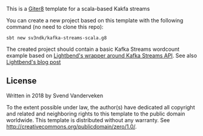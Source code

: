 This is a [Giter8][g8] template for a scala-based Kakfa streams


You can create a new project based on this template with the following command (no need to clone this repo): 
```
sbt new sv3ndk/kafka-streams-scala.g8
```

The created project should contain a basic Kafka Streams wordcount example based on [Lightbend's wrapper around Kafka Streams API](https://github.com/lightbend/kafka-streams-scala). See also [Lightbend's blog post](https://developer.lightbend.com/blog/2018-01-05-kafka-streams-scala-goodies-part-1/)


License
-------
Written in 2018 by Svend Vanderveken 

To the extent possible under law, the author(s) have dedicated all copyright and related
and neighboring rights to this template to the public domain worldwide.
This template is distributed without any warranty. See <http://creativecommons.org/publicdomain/zero/1.0/>.


[g8]: http://www.foundweekends.org/giter8/
